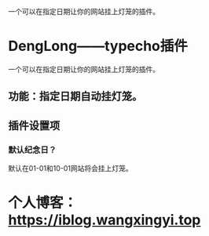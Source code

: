 一个可以在指定日期让你的网站挂上灯笼的插件。

<!--more-->
# DengLong——typecho插件
一个可以在指定日期让你的网站挂上灯笼的插件。
## 功能：指定日期自动挂灯笼。

## 插件设置项

### 默认纪念日？
默认在01-01和10-01网站将会挂上灯笼。


# 个人博客：https://iblog.wangxingyi.top
